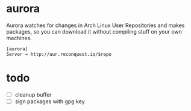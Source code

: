 # aurora

Aurora watches for changes in Arch Linux User Repositories and makes packages,
so you can download it without compiling stuff on your own machines.

```
[aurora]
Server = http://aur.reconquest.io/$repo
```

# todo

- [ ] cleanup buffer
- [ ] sign packages with gpg key
